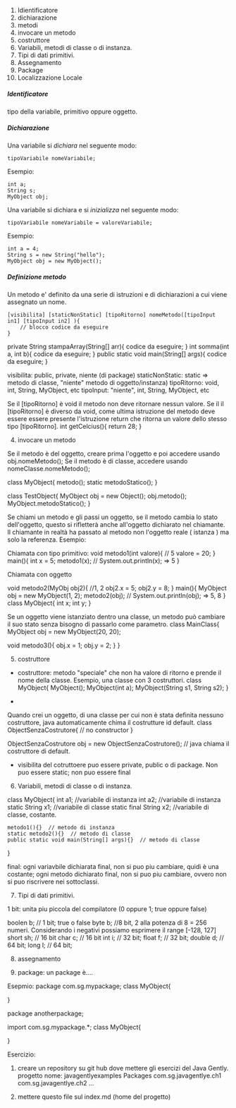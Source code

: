 1. Idientificatore
2. dichiarazione
3. metodi 
4. invocare un metodo
5. costruttore
6. Variabili, metodi di classe o di instanza. 
7. Tipi di dati primitivi.
8. Assegnamento 
9. Package
10. Localizzazione Locale

##### Identificatore 
tipo della variabile, primitivo oppure oggetto.

##### Dichiarazione
Una variabile si  _dichiara_  nel seguente modo:
 
`tipoVariabile nomeVariabile;`

Esempio: 

```
int a;   
String s;  
MyObject obj;
```
Una variabile si dichiara e si  _inizializza_  nel seguente modo:
 
`tipoVariabile nomeVariabile = valoreVariabile;`

Esempio:

```
int a = 4;   
String s = new String("hello");  
MyObject obj = new MyObject();

```
##### Definizione metodo  

Un metodo e' definito da una serie di istruzioni e di dichiarazioni a cui viene assegnato un nome.	

```
[visibilita] [staticNonStatic] [tipoRitorno] nomeMetodo([tipoInput in1] [tipoInput in2] ){
    // blocco codice da eseguire
}
```

private String stampaArray(String[] arr){ codice da eseguire; }
int somma(int a, int b){ codice da eseguire; }
public static void main(String[] args){ codice da eseguire; }

visibilita: public, private, niente (di package)
staticNonStatic: static => metodo di classe, "niente" metodo di oggetto/instanza)
tipoRitorno: void, int, String, MyObject, etc
tipoInput: "niente", int, String, MyObject, etc

Se il [tipoRitorno] è void il metodo non deve ritornare nessun valore. 
Se il il [tipoRitorno] è diverso da void, come ultima istruzione del metodo deve essere essere presente l'istruzione return che ritorna un valore dello stesso tipo [tipoRitorno].
int getCelcius(){
  return 28;
}		

4) invocare un metodo

Se il metodo è del oggetto, creare prima l'oggetto e poi accedere usando obj.nomeMetodo();
Se il metodo è di classe, accedere usando nomeClasse.nomeMetodo();

class MyObject{
	metodo();
	static metodoStatico();
}

class TestObject{
	MyObject obj = new Object();
	obj.metodo();
	MyObject.metodoStatico();
}

Se chiami un metodo e gli passi un oggetto, se il metodo cambia lo stato dell'oggetto, questo si rifletterà anche all'oggetto dichiarato nel chiamante.
Il chiamante in realtà ha passato al metodo non l'oggetto reale ( istanza ) ma solo la referenza.
Esempio:

Chiamata con tipo primitivo:
void metodo1(int valore){ // 5
	valore = 20;
}
main(){
	int x = 5;
	metodo1(x);
	// System.out.println(x); => 5
}

Chiamata con oggetto

void metodo2(MyObj obj2){  //1, 2 
	obj2.x = 5;
	obj2.y = 8;
}
main(){
	MyObject obj = new MyObject(1, 2);
	metodo2(obj);
	// System.out.println(obj); => 5, 8
}
class MyObject{
	int x;
	int y;
}

Se un oggetto viene istanziato dentro una classe, un metodo può cambiare il suo stato senza bisogno di passarlo come parametro. 
class MainClass{
MyObject obj = new MyObject(20, 20);

void metodo3(){
obj.x = 1;
obj.y = 2;
}
}

5) costruttore
* costruttore:  metodo "speciale" che non ha valore di ritorno e prende il nome della classe.
Esempio, una classe con 3 costruttori. 
class MyObject{
	MyObject();
	MyObject(int a);
	MyObject(String s1, String s2);
}

*
Quando crei un oggetto, di una classe per cui non è stata definita nessuno costruttore, java automaticamente chima il costrutture id default.
class ObjectSenzaCostrutore{
	// no constructor
}

ObjectSenzaCostrutore obj = new ObjectSenzaCostrutore(); // java chiama il costruttore di default.

* visibilita del cotruttoere puo essere private, public o di package. 
Non puo essere static; non puo essere final


6) Variabili, metodi di classe o di instanza. 

class MyObject{
	int a1;   //variabile di instanza
	int a2;   //variabile di instanza
	static String x1;    //variabile di classe
	static final String x2;     //variabile di classe, costante.

	metodo1(){}  // metodo di instanza
	static metodo2(){}  // metodo di classe 
	public static void main(String[] args){}  // metodo di classe 
}

final: ogni variavbile dichiarata final, non si puo piu cambiare, quidi è una costante; 
ogni metodo dichiarato final, non si puo piu cambiare, ovvero non si puo riscrivere nei sottoclassi.


7) Tipi di dati primitivi.

1 bit: unita piu piccola del compilatore (0 oppure 1; true oppure false)

boolen b; // 1 bit; true o false
byte b; //8 bit, 2 alla potenza di 8 = 256 numeri. Considerando i negativi possiamo esprimere il range [-128, 127]
short sh; // 16 bit
char c; // 16 bit
int i; // 32 bit;
float f; // 32 bit;
double d; // 64 bit;
long l; // 64 bit;


8) assegnamento

9) package: un package è....

Esepmio:
package com.sg.mypackage;
class MyObject{

}



package anotherpackage;

import com.sg.mypackage.*;
class MyObject{

}




Esercizio:

1)  creare un repository su git hub dove mettere gli esercizi del Java Gently.
progetto nome: javagentlyexamples
Packages
com.sg.javagentlye.ch1
com.sg.javagentlye.ch2
...

2) mettere questo file sul index.md (home del progetto)








